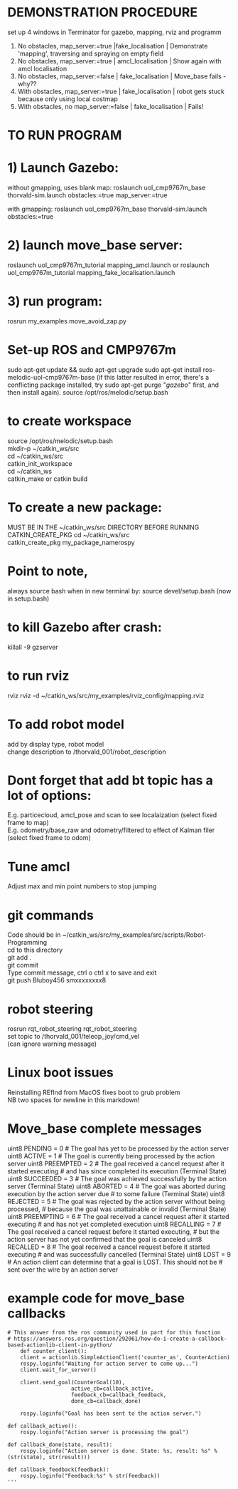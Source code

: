 # DEMONSTRATION PROCEDURE

set up 4 windows in Terminator for gazebo, mapping, rviz and programm



1) No obstacles, map_server:=true  	|fake_localisation	|  Demonstrate 'mapping', traversing and spraying on empty field
1) No obstacles, map_server:=true  	|  amcl_localisation	|  Show again with amcl localisation
2) No obstacles, map_server:=false 	|  fake_localisation	|  Move_base fails - why??
3) With obstacles, map_server:=true  	|  fake_localisation	|  robot gets stuck because only using local costmap
4) With obstacles, no map_server:=false |  fake_localisation	|   Fails!





# TO RUN PROGRAM

# 1) Launch Gazebo:
without gmapping, uses blank map:
roslaunch uol_cmp9767m_base thorvald-sim.launch obstacles:=true map_server:=true

with gmapping:
roslaunch uol_cmp9767m_base thorvald-sim.launch obstacles:=true 


# 2) launch move_base server:
roslaunch uol_cmp9767m_tutorial mapping_amcl.launch
or 
roslaunch uol_cmp9767m_tutorial mapping_fake_localisation.launch



# 3) run program:
rosrun my_examples move_avoid_zap.py



# Set-up ROS and CMP9767m

sudo apt-get update && sudo apt-get upgrade
sudo apt-get install ros-melodic-uol-cmp9767m-base 
(if this latter resulted in error, there's a conflicting package installed, try sudo apt-get purge "*gazebo*" first, and then install again). 
source /opt/ros/melodic/setup.bash


# to create workspace
source /opt/ros/melodic/setup.bash  
mkdir–p ~/catkin_ws/src  
cd ~/catkin_ws/src  
catkin_init_workspace  
cd ~/catkin_ws  
catkin_make or catkin build  

# To create a new package:
MUST BE IN THE ~/catkin_ws/src DIRECTORY BEFORE RUNNING CATKIN_CREATE_PKG
cd ~/catkin_ws/src  
catkin_create_pkg my_package_namerospy  

# Point to note, 
always source bash when in new terminal by: 
source devel/setup.bash  (now in setup.bash)

# to kill Gazebo after crash:  
killall -9 gzserver  

# to run rviz
rviz rviz -d ~/catkin_ws/src/my_examples/rviz_config/mapping.rviz


# To add robot model  
add by display type, robot model  
change description to /thorvald_001/robot_description  

# Dont forget that add bt topic has a lot of options:  
E.g.  particecloud, amcl_pose and scan to see localaization (select fixed frame to map)  
E.g. odometry/base_raw and odometry/filtered to effect of Kalman filer (select fixed frame to odom)

# Tune amcl
Adjust max and min point numbers to stop jumping


# git commands
Code should be in ~/catkin_ws/src/my_examples/src/scripts/Robot-Programming  
cd to this directory  
git add .  
git commit  
Type commit message, ctrl o ctrl x to save and exit  
git push Bluboy456  smxxxxxxxx8  

# robot steering 
rosrun rqt_robot_steering rqt_robot_steering  
set topic to /thorvald_001/teleop_joy/cmd_vel  
(can ignore warning message)  

  
# Linux boot issues
Reinstalling REfInd from MacOS fixes boot to grub problem  
NB two spaces for newline in this markdown!  


# Move_base complete messages

uint8 PENDING         = 0   # The goal has yet to be processed by the action server
uint8 ACTIVE          = 1   # The goal is currently being processed by the action server
uint8 PREEMPTED       = 2   # The goal received a cancel request after it started executing
                            #   and has since completed its execution (Terminal State)
uint8 SUCCEEDED       = 3   # The goal was achieved successfully by the action server (Terminal State)
uint8 ABORTED         = 4   # The goal was aborted during execution by the action server due
                            #    to some failure (Terminal State)
uint8 REJECTED        = 5   # The goal was rejected by the action server without being processed,
                            #    because the goal was unattainable or invalid (Terminal State)
uint8 PREEMPTING      = 6   # The goal received a cancel request after it started executing
                            #    and has not yet completed execution
uint8 RECALLING       = 7   # The goal received a cancel request before it started executing,
                            #    but the action server has not yet confirmed that the goal is canceled
uint8 RECALLED        = 8   # The goal received a cancel request before it started executing
                            #    and was successfully cancelled (Terminal State)
uint8 LOST            = 9   # An action client can determine that a goal is LOST. This should not be
                            #    sent over the wire by an action server

# example code for move_base callbacks
    # This answer from the ros community used in part for this function
    # https://answers.ros.org/question/292061/how-do-i-create-a-callback-based-actionlib-client-in-python/
        def counter_client():
        client = actionlib.SimpleActionClient('counter_as', CounterAction)
        rospy.loginfo("Waiting for action server to come up...")
        client.wait_for_server()

        client.send_goal(CounterGoal(10),
                        active_cb=callback_active,
                        feedback_cb=callback_feedback,
                        done_cb=callback_done)

        rospy.loginfo("Goal has been sent to the action server.")

    def callback_active():
        rospy.loginfo("Action server is processing the goal")

    def callback_done(state, result):
        rospy.loginfo("Action server is done. State: %s, result: %s" % (str(state), str(result)))

    def callback_feedback(feedback):
        rospy.loginfo("Feedback:%s" % str(feedback))
    '''

